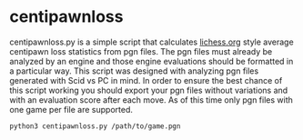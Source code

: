centipawnloss
=============

centipawnloss.py is a simple script that calculates
[lichess.org](http://lichess.org) style average centipawn loss
statistics from pgn files.  The pgn files must already be analyzed by
an engine and those engine evaluations should be formatted in a
particular way.  This script was designed with analyzing pgn files
generated with Scid vs PC in mind.  In order to ensure the best chance
of this script working you should export your pgn files without
variations and with an evaluation score after each move.  As of this
time only pgn files with one game per file are supported.

    python3 centipawnloss.py /path/to/game.pgn 